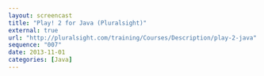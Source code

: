 ```yaml
---
layout: screencast
title: "Play! 2 for Java (Pluralsight)"
external: true
url: "http://pluralsight.com/training/Courses/Description/play-2-java"
sequence: "007"
date: 2013-11-01
categories: [Java]
---
```



